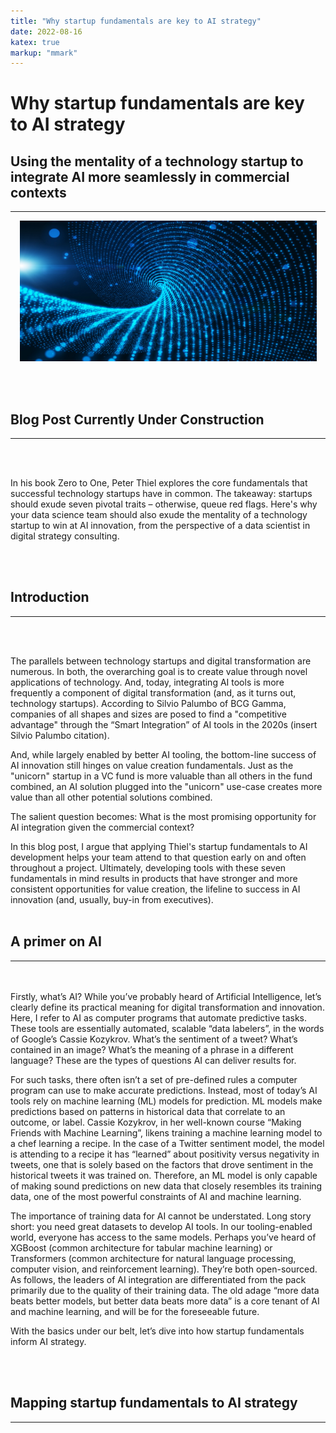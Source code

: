 ```yaml
---
title: "Why startup fundamentals are key to AI strategy"
date: 2022-08-16
katex: true
markup: "mmark"
---
```



# Why startup fundamentals are key to AI strategy

## Using the mentality of a technology startup to integrate AI more seamlessly in commercial contexts
---

<p align="center"> <img src="/posts/blog_AI_image_2.jpeg"/ width = "475" height = "225"> </p>

<br><br>

## Blog Post Currently Under Construction 

---

<br><br>

In his book Zero to One, Peter Thiel explores the core fundamentals that successful technology startups have in common. The takeaway: startups should exude seven pivotal traits – otherwise, queue red flags. Here's why your data science team should also exude the mentality of a technology startup to win at AI innovation, from the perspective of a data scientist in digital strategy consulting.

<br><br>

## Introduction
---

<br><br>

The parallels between technology startups and digital transformation are numerous. In both, the overarching goal is to create value through novel applications of technology. And, today, integrating AI tools is more frequently a component of digital transformation (and, as it turns out, technology startups). According to Silvio Palumbo of BCG Gamma, companies of all shapes and sizes are posed to find a "competitive advantage" through the “Smart Integration” of AI tools in the 2020s (insert Silvio Palumbo citation). 

And, while largely enabled by better AI tooling, the bottom-line success of AI innovation still hinges on value creation fundamentals. Just as the "unicorn" startup in a VC fund is more valuable than all others in the fund combined, an AI solution plugged into the "unicorn" use-case creates more value than all other potential solutions combined. 

The salient question becomes: What is the most promising opportunity for AI integration given the commercial context? 

In this blog post, I argue that applying Thiel's startup fundamentals to AI development helps your team attend to that question early on and often throughout a project. Ultimately, developing tools with these seven fundamentals in mind results in products that have stronger and more consistent opportunities for value creation, the lifeline to success in AI innovation (and, usually, buy-in from executives).
<br><br>
## A primer on AI 
---
<br><br>
Firstly, what’s AI? While you’ve probably heard of Artificial Intelligence, let’s clearly define its practical meaning for digital transformation and innovation. Here, I refer to AI as computer programs that automate predictive tasks. These tools are essentially automated, scalable “data labelers”, in the words of Google’s Cassie Kozykrov. What’s the sentiment of a tweet? What’s contained in an image? What’s the meaning of a phrase in a different language? These are the types of questions AI can deliver results for. 

For such tasks, there often isn’t a set of pre-defined rules a computer program can use to make accurate predictions. Instead, most of today’s AI tools rely on machine learning (ML) models for prediction. ML models make predictions based on patterns in historical data that correlate to an outcome, or label. Cassie Kozykrov, in her well-known course “Making Friends with Machine Learning”, likens training a machine learning model to a chef learning a recipe. In the case of a Twitter sentiment model, the model is attending to a recipe it has “learned” about positivity versus negativity in tweets, one that is solely based on the factors that drove sentiment in the historical tweets it was trained on. Therefore, an ML model is only capable of making sound predictions on new data that closely resembles its training data, one of the most powerful constraints of AI and machine learning. 

The importance of training data for AI cannot be understated. Long story short: you need great datasets to develop AI tools. In our tooling-enabled world, everyone has access to the same models. Perhaps you’ve heard of XGBoost (common architecture for tabular machine learning) or Transformers (common architecture for natural language processing, computer vision, and reinforcement learning). They’re both open-sourced. As follows, the leaders of AI integration are differentiated from the pack primarily due to the quality of their training data. The old adage “more data beats better models, but better data beats more data” is a core tenant of AI and machine learning, and will be for the foreseeable future. 

With the basics under our belt, let’s dive into how startup fundamentals inform AI strategy. 

<br><br>
## Mapping startup fundamentals to AI strategy
---
<br><br>
